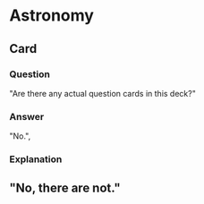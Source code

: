 # Astronomy

## Card 
### Question
"Are there any actual question cards in this deck?"
### Answer
"No.",
### Explanation
"No, there are not."
---